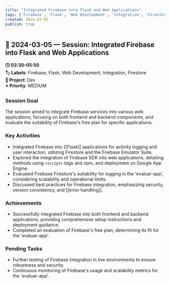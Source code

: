 ```yaml
---
title: "Integrated Firebase into Flask and Web Applications"
tags: ['Firebase', 'Flask', 'Web Development', 'Integration', 'Firestore']
created: 2024-03-05
publish: true
---
```


## 📅 2024-03-05 — Session: Integrated Firebase into Flask and Web Applications

**🕒 03:30–05:50**  
**🏷️ Labels**: Firebase, Flask, Web Development, Integration, Firestore  
**📂 Project**: Dev  
**⭐ Priority**: MEDIUM  


### Session Goal
The session aimed to integrate Firebase services into various web applications, focusing on both frontend and backend components, and evaluate the suitability of Firebase's free plan for specific applications.

### Key Activities
- Integrated Firebase into [[Flask]] applications for activity logging and user interaction, utilizing Firestore and the Firebase Emulator Suite.
- Explored the integration of Firebase SDK into web applications, detailing methods using `<script>` tags and npm, and deployment on Google App Engine.
- Evaluated Firebase Firestore's suitability for logging in the 'evaluar-app', considering scalability and operational limits.
- Discussed best practices for Firebase integration, emphasizing security, version consistency, and [[error handling]].

### Achievements
- Successfully integrated Firebase into both frontend and backend applications, providing comprehensive setup instructions and deployment guidance.
- Completed an evaluation of Firebase's free plan, determining its fit for the 'evaluar-app'.

### Pending Tasks
- Further testing of Firebase integration in live environments to ensure robustness and security.
- Continuous monitoring of Firebase's usage and scalability metrics for the 'evaluar-app'.
